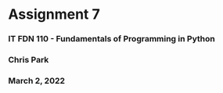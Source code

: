 # Assignment 7
### IT FDN 110 - Fundamentals of Programming in Python
### Chris Park
### March 2, 2022
